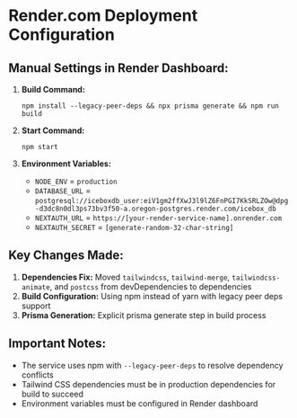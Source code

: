 # Render.com Deployment Configuration

## Manual Settings in Render Dashboard:

1. **Build Command:**
   ```
   npm install --legacy-peer-deps && npx prisma generate && npm run build
   ```

2. **Start Command:**
   ```
   npm start
   ```

3. **Environment Variables:**
   - `NODE_ENV` = `production`
   - `DATABASE_URL` = `postgresql://iceboxdb_user:eiV1gm2ffXwJ3l9lZ6FnPGI7KkSRLZOw@dpg-d3dc8n0dl3ps73bv3f50-a.oregon-postgres.render.com/icebox_db`
   - `NEXTAUTH_URL` = `https://[your-render-service-name].onrender.com`
   - `NEXTAUTH_SECRET` = `[generate-random-32-char-string]`

## Key Changes Made:

1. **Dependencies Fix:** Moved `tailwindcss`, `tailwind-merge`, `tailwindcss-animate`, and `postcss` from devDependencies to dependencies
2. **Build Configuration:** Using npm instead of yarn with legacy peer deps support
3. **Prisma Generation:** Explicit prisma generate step in build process

## Important Notes:

- The service uses npm with `--legacy-peer-deps` to resolve dependency conflicts
- Tailwind CSS dependencies must be in production dependencies for build to succeed
- Environment variables must be configured in Render dashboard